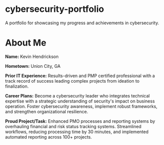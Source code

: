 # cybersecurity-portfolio
A portfolio for showcasing my progress and achievements in cybersecurity.
# About Me
**Name:**
Kevin Hendrickson

**Hometown:**
Union City, GA

**Prior IT Experience:**
Results-driven and PMP certified professional with a track record of success leading complex projects from ideation to finalization.

**Career Plans:**
Become a cybersecurity leader who integrates technical expertise with a strategic understanding of security's impact on business operation. Foster cybersecurity awareness, implement robust frameworks, and strengthen organizational resilience.

**Proud Project/Task:**
Enhanced PMO processes and reporting systems by overhauling financial and risk status tracking systems. Streamlined workflows, reducing processing time by 30 minutes, and implemented automated reporting across 100+ projects.
